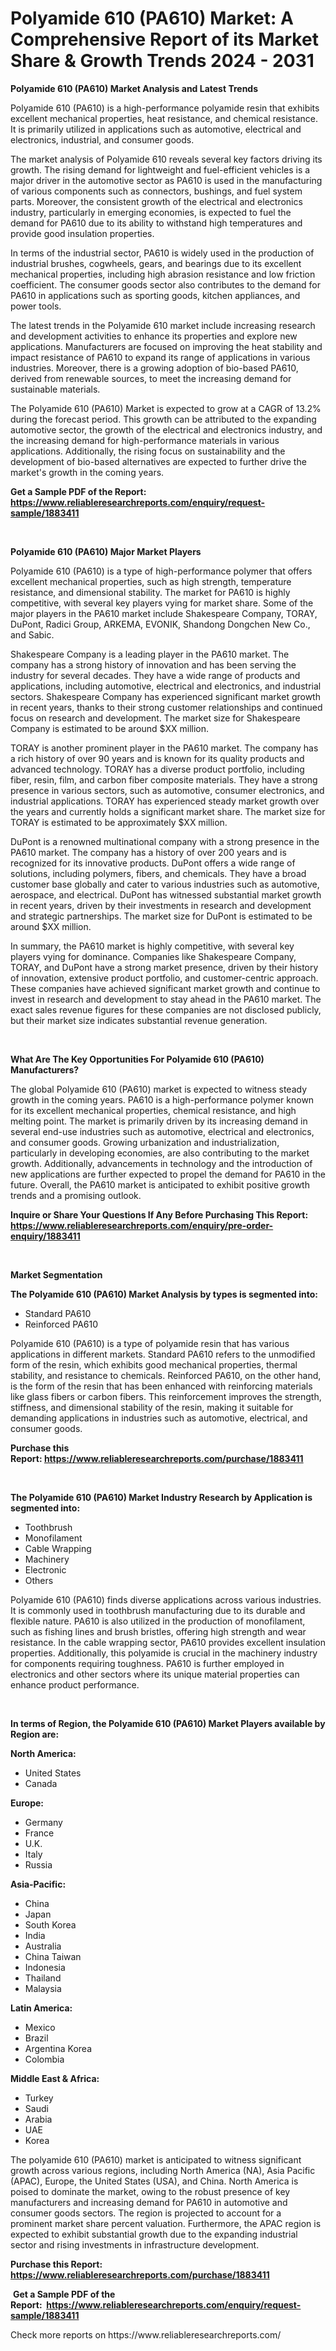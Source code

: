 <p><h1>Polyamide 610 (PA610) Market: A Comprehensive Report of its Market Share & Growth Trends 2024 - 2031</h1></p><p><strong>Polyamide 610 (PA610) Market Analysis and Latest Trends</strong></p>
<p><p>Polyamide 610 (PA610) is a high-performance polyamide resin that exhibits excellent mechanical properties, heat resistance, and chemical resistance. It is primarily utilized in applications such as automotive, electrical and electronics, industrial, and consumer goods.</p><p>The market analysis of Polyamide 610 reveals several key factors driving its growth. The rising demand for lightweight and fuel-efficient vehicles is a major driver in the automotive sector as PA610 is used in the manufacturing of various components such as connectors, bushings, and fuel system parts. Moreover, the consistent growth of the electrical and electronics industry, particularly in emerging economies, is expected to fuel the demand for PA610 due to its ability to withstand high temperatures and provide good insulation properties.</p><p>In terms of the industrial sector, PA610 is widely used in the production of industrial brushes, cogwheels, gears, and bearings due to its excellent mechanical properties, including high abrasion resistance and low friction coefficient. The consumer goods sector also contributes to the demand for PA610 in applications such as sporting goods, kitchen appliances, and power tools.</p><p>The latest trends in the Polyamide 610 market include increasing research and development activities to enhance its properties and explore new applications. Manufacturers are focused on improving the heat stability and impact resistance of PA610 to expand its range of applications in various industries. Moreover, there is a growing adoption of bio-based PA610, derived from renewable sources, to meet the increasing demand for sustainable materials.</p><p>The Polyamide 610 (PA610) Market is expected to grow at a CAGR of 13.2% during the forecast period. This growth can be attributed to the expanding automotive sector, the growth of the electrical and electronics industry, and the increasing demand for high-performance materials in various applications. Additionally, the rising focus on sustainability and the development of bio-based alternatives are expected to further drive the market's growth in the coming years.</p></p>
<p><strong>Get a Sample PDF of the Report:&nbsp; <a href="https://www.reliableresearchreports.com/enquiry/request-sample/1883411">https://www.reliableresearchreports.com/enquiry/request-sample/1883411</a></strong></p>
<p>&nbsp;</p>
<p><strong>Polyamide 610 (PA610) Major Market Players</strong></p>
<p><p>Polyamide 610 (PA610) is a type of high-performance polymer that offers excellent mechanical properties, such as high strength, temperature resistance, and dimensional stability. The market for PA610 is highly competitive, with several key players vying for market share. Some of the major players in the PA610 market include Shakespeare Company, TORAY, DuPont, Radici Group, ARKEMA, EVONIK, Shandong Dongchen New Co., and Sabic.</p><p>Shakespeare Company is a leading player in the PA610 market. The company has a strong history of innovation and has been serving the industry for several decades. They have a wide range of products and applications, including automotive, electrical and electronics, and industrial sectors. Shakespeare Company has experienced significant market growth in recent years, thanks to their strong customer relationships and continued focus on research and development. The market size for Shakespeare Company is estimated to be around $XX million.</p><p>TORAY is another prominent player in the PA610 market. The company has a rich history of over 90 years and is known for its quality products and advanced technology. TORAY has a diverse product portfolio, including fiber, resin, film, and carbon fiber composite materials. They have a strong presence in various sectors, such as automotive, consumer electronics, and industrial applications. TORAY has experienced steady market growth over the years and currently holds a significant market share. The market size for TORAY is estimated to be approximately $XX million.</p><p>DuPont is a renowned multinational company with a strong presence in the PA610 market. The company has a history of over 200 years and is recognized for its innovative products. DuPont offers a wide range of solutions, including polymers, fibers, and chemicals. They have a broad customer base globally and cater to various industries such as automotive, aerospace, and electrical. DuPont has witnessed substantial market growth in recent years, driven by their investments in research and development and strategic partnerships. The market size for DuPont is estimated to be around $XX million.</p><p>In summary, the PA610 market is highly competitive, with several key players vying for dominance. Companies like Shakespeare Company, TORAY, and DuPont have a strong market presence, driven by their history of innovation, extensive product portfolio, and customer-centric approach. These companies have achieved significant market growth and continue to invest in research and development to stay ahead in the PA610 market. The exact sales revenue figures for these companies are not disclosed publicly, but their market size indicates substantial revenue generation.</p></p>
<p>&nbsp;</p>
<p><strong>What Are The Key Opportunities For Polyamide 610 (PA610) Manufacturers?</strong></p>
<p><p>The global Polyamide 610 (PA610) market is expected to witness steady growth in the coming years. PA610 is a high-performance polymer known for its excellent mechanical properties, chemical resistance, and high melting point. The market is primarily driven by its increasing demand in several end-use industries such as automotive, electrical and electronics, and consumer goods. Growing urbanization and industrialization, particularly in developing economies, are also contributing to the market growth. Additionally, advancements in technology and the introduction of new applications are further expected to propel the demand for PA610 in the future. Overall, the PA610 market is anticipated to exhibit positive growth trends and a promising outlook.</p></p>
<p><strong>Inquire or Share Your Questions If Any Before Purchasing This Report: <a href="https://www.reliableresearchreports.com/enquiry/pre-order-enquiry/1883411">https://www.reliableresearchreports.com/enquiry/pre-order-enquiry/1883411</a></strong></p>
<p>&nbsp;</p>
<p><strong>Market Segmentation</strong></p>
<p><strong>The Polyamide 610 (PA610) Market Analysis by types is segmented into:</strong></p>
<p><ul><li>Standard PA610</li><li>Reinforced PA610</li></ul></p>
<p><p>Polyamide 610 (PA610) is a type of polyamide resin that has various applications in different markets. Standard PA610 refers to the unmodified form of the resin, which exhibits good mechanical properties, thermal stability, and resistance to chemicals. Reinforced PA610, on the other hand, is the form of the resin that has been enhanced with reinforcing materials like glass fibers or carbon fibers. This reinforcement improves the strength, stiffness, and dimensional stability of the resin, making it suitable for demanding applications in industries such as automotive, electrical, and consumer goods.</p></p>
<p><strong>Purchase this Report:&nbsp;<a href="https://www.reliableresearchreports.com/purchase/1883411">https://www.reliableresearchreports.com/purchase/1883411</a></strong></p>
<p>&nbsp;</p>
<p><strong>The Polyamide 610 (PA610) Market Industry Research by Application is segmented into:</strong></p>
<p><ul><li>Toothbrush</li><li>Monofilament</li><li>Cable Wrapping</li><li>Machinery</li><li>Electronic</li><li>Others</li></ul></p>
<p><p>Polyamide 610 (PA610) finds diverse applications across various industries. It is commonly used in toothbrush manufacturing due to its durable and flexible nature. PA610 is also utilized in the production of monofilament, such as fishing lines and brush bristles, offering high strength and wear resistance. In the cable wrapping sector, PA610 provides excellent insulation properties. Additionally, this polyamide is crucial in the machinery industry for components requiring toughness. PA610 is further employed in electronics and other sectors where its unique material properties can enhance product performance.</p></p>
<p>&nbsp;</p>
<p><strong>In terms of Region, the Polyamide 610 (PA610) Market Players available by Region are:</strong></p>
<p>
    <p> <strong> North America: </strong>
        <ul>
            <li>United States</li>
            <li>Canada</li>
        </ul>
        </p> 
    <p> <strong> Europe: </strong>
        <ul>
            <li>Germany</li>
            <li>France</li>
            <li>U.K.</li>
            <li>Italy</li>
            <li>Russia</li>
        </ul>
        </p> 
    <p> <strong> Asia-Pacific: </strong>
        <ul>
            <li>China</li>
            <li>Japan</li>
            <li>South Korea</li>
            <li>India</li>
            <li>Australia</li>
            <li>China Taiwan</li>
            <li>Indonesia</li>
            <li>Thailand</li>
            <li>Malaysia</li>
        </ul>
        </p> 
    <p> <strong> Latin America: </strong>
        <ul>
            <li>Mexico</li>
            <li>Brazil</li>
            <li>Argentina Korea</li>
            <li>Colombia</li>
        </ul>
        </p> 
    <p> <strong> Middle East & Africa: </strong>
        <ul>
            <li>Turkey</li>
            <li>Saudi</li>
            <li>Arabia</li>
            <li>UAE</li>
            <li>Korea</li>
        </ul>
    </p>
    </p>
<p><p>The polyamide 610 (PA610) market is anticipated to witness significant growth across various regions, including North America (NA), Asia Pacific (APAC), Europe, the United States (USA), and China. North America is poised to dominate the market, owing to the robust presence of key manufacturers and increasing demand for PA610 in automotive and consumer goods sectors. The region is projected to account for a prominent market share percent valuation. Furthermore, the APAC region is expected to exhibit substantial growth due to the expanding industrial sector and rising investments in infrastructure development.</p></p>
<p><strong>Purchase this Report: <a href="https://www.reliableresearchreports.com/purchase/1883411">https://www.reliableresearchreports.com/purchase/1883411</a></strong></p>
<p>&nbsp;<strong>Get a Sample PDF of the Report:&nbsp;&nbsp;<a href="https://www.reliableresearchreports.com/enquiry/request-sample/1883411">https://www.reliableresearchreports.com/enquiry/request-sample/1883411</a></strong></p>
<p><strong></strong></p>
<p>Check more reports on https://www.reliableresearchreports.com/</p>